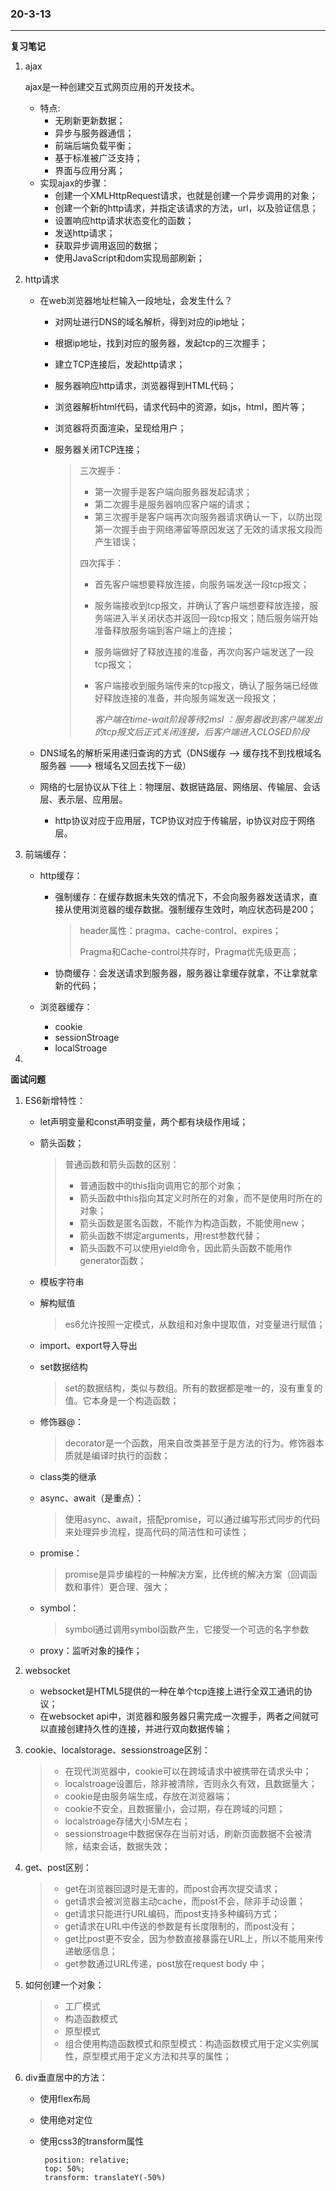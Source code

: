 

### 20-3-13

------

**复习笔记**

1. ajax

   ajax是一种创建交互式网页应用的开发技术。

   - 特点:
     - 无刷新更新数据；
     - 异步与服务器通信；
     - 前端后端负载平衡；
     - 基于标准被广泛支持；
     - 界面与应用分离；
   - 实现ajax的步骤：
     - 创建一个XMLHttpRequest请求，也就是创建一个异步调用的对象；
     - 创建一个新的http请求，并指定该请求的方法，url，以及验证信息；
     - 设置响应http请求状态变化的函数；
     - 发送http请求；
     - 获取异步调用返回的数据；
     - 使用JavaScript和dom实现局部刷新；

2. http请求

   - 在web浏览器地址栏输入一段地址，会发生什么？

     - 对网址进行DNS的域名解析，得到对应的ip地址；

     - 根据ip地址，找到对应的服务器，发起tcp的三次握手；

     - 建立TCP连接后，发起http请求；

     - 服务器响应http请求，浏览器得到HTML代码；

     - 浏览器解析html代码，请求代码中的资源，如js，html，图片等；

     - 浏览器将页面渲染，呈现给用户；

     - 服务器关闭TCP连接；

       > 三次握手：
       >
       > - 第一次握手是客户端向服务器发起请求；
       > - 第二次握手是服务器响应客户端的请求；
       > - 第三次握手是客户端再次向服务器请求确认一下，以防出现第一次握手由于网络滞留等原因发送了无效的请求报文段而产生错误；
       >
       > 四次挥手：
       >
       > - 首先客户端想要释放连接，向服务端发送一段tcp报文；
       >
       > - 服务端接收到tcp报文，并确认了客户端想要释放连接，服务端进入半关闭状态并返回一段tcp报文；随后服务端开始准备释放服务端到客户端上的连接；
       >
       > - 服务端做好了释放连接的准备，再次向客户端发送了一段tcp报文；
       >
       > - 客户端接收到服务端传来的tcp报文，确认了服务端已经做好释放连接的准备，并向服务端发送一段报文；
       >
       >   *客户端在time-wait阶段等待2msl ：服务器收到客户端发出的tcp报文后正式关闭连接，后客户端进入CLOSED阶段*

   - DNS域名的解析采用递归查询的方式（DNS缓存 --> 缓存找不到找根域名服务器 ---> 根域名又回去找下一级）

   - 网络的七层协议从下往上：物理层、数据链路层、网络层、传输层、会话层、表示层、应用层。

     - http协议对应于应用层，TCP协议对应于传输层，ip协议对应于网络层。

3. 前端缓存：

   - http缓存：

     - 强制缓存：在缓存数据未失效的情况下，不会向服务器发送请求，直接从使用浏览器的缓存数据。强制缓存生效时，响应状态码是200；

       > header属性：pragma、cache-control、expires；
       >
       > Pragma和Cache-control共存时，Pragma优先级更高；

     - 协商缓存：会发送请求到服务器，服务器让拿缓存就拿，不让拿就拿新的代码；

   - 浏览器缓存：

     - cookie
     - sessionStroage
     - localStroage

4. 

**面试问题**

1. ES6新增特性：

   - let声明变量和const声明变量，两个都有块级作用域；

   - 箭头函数；

     > 普通函数和箭头函数的区别：
     >
     > - 普通函数中的this指向调用它的那个对象；
     > - 箭头函数中this指向其定义时所在的对象，而不是使用时所在的对象；
     > - 箭头函数是匿名函数，不能作为构造函数，不能使用new；
     > - 箭头函数不绑定arguments，用rest参数代替；
     > - 箭头函数不可以使用yield命令，因此箭头函数不能用作generator函数；

   - 模板字符串

   - 解构赋值

     > es6允许按照一定模式，从数组和对象中提取值，对变量进行赋值；

   - import、export导入导出

   - set数据结构

     > set的数据结构，类似与数组。所有的数据都是唯一的，没有重复的值。它本身是一个构造函数；

   - 修饰器@：

     > decorator是一个函数，用来自改类甚至于是方法的行为。修饰器本质就是编译时执行的函数；

   - class类的继承

   - async、await（是重点）：

     > 使用async、await，搭配promise，可以通过编写形式同步的代码来处理异步流程，提高代码的简洁性和可读性；

   - promise：

     > promise是异步编程的一种解决方案，比传统的解决方案（回调函数和事件）更合理、强大；

   - symbol：

     > symbol通过调用symbol函数产生，它接受一个可选的名字参数

   - proxy：监听对象的操作；

     

2. websocket

   - websocket是HTML5提供的一种在单个tcp连接上进行全双工通讯的协议；
   - 在websocket api中，浏览器和服务器只需完成一次握手，两者之间就可以直接创建持久性的连接，并进行双向数据传输；

3. cookie、localstorage、sessionstroage区别：

   > - 在现代浏览器中，cookie可以在跨域请求中被携带在请求头中；
   > - localstroage设置后，除非被清除，否则永久有效，且数据量大；
   > - cookie是由服务端生成，存放在浏览器端；
   > - cookie不安全，且数据量小，会过期，存在跨域的问题；
   > - localstroage存储大小5M左右；
   > - sessionstroage中数据保存在当前对话，刷新页面数据不会被清除，结束会话，数据失效；

4. get、post区别：

   > - get在浏览器回退时是无害的，而post会再次提交请求；
   > - get请求会被浏览器主动cache，而post不会，除非手动设置；
   > - get请求只能进行URL编码，而post支持多种编码方式；
   > - get请求在URL中传送的参数是有长度限制的，而post没有；
   > - get比post更不安全，因为参数直接暴露在URL上，所以不能用来传递敏感信息；
   > - get参数通过URL传递，post放在request body 中；

5. 如何创建一个对象：

   > - 工厂模式
   > - 构造函数模式
   > - 原型模式
   > - 组合使用构造函数模式和原型模式：构造函数模式用于定义实例属性，原型模式用于定义方法和共享的属性；

6. div垂直居中的方法：

   - 使用flex布局
   - 使用绝对定位

   - 使用css3的transform属性

     ```
      position: relative;
      top: 50%; 
      transform: translateY(-50%)
     ```

